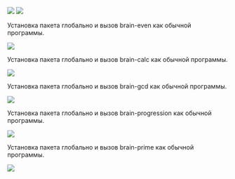 <a href="https://codeclimate.com/github/threetattoo/php-project-lvl1/maintainability"><img src="https://api.codeclimate.com/v1/badges/214f90456fc4797f14f5/maintainability" /></a>
<a href="https://travis-ci.org/threetattoo/php-project-lvl1"><img src="https://travis-ci.org/threetattoo/php-project-lvl1.svg?branch=master" /></a>
<p>Установка пакета глобально и вызов brain-even как обычной программы.</p>
<a href="https://asciinema.org/a/290474" target="_blank"><img src="https://asciinema.org/a/290474.svg" /></a>
<p>Установка пакета глобально и вызов brain-calc как обычной программы.</p>
<a href="https://asciinema.org/a/290784" target="_blank"><img src="https://asciinema.org/a/290784.svg" /></a>
<p>Установка пакета глобально и вызов brain-gcd как обычной программы.</p>
<a href="https://asciinema.org/a/291452" target="_blank"><img src="https://asciinema.org/a/291452.svg" /></a>
<p>Установка пакета глобально и вызов brain-progression как обычной программы.</p>
<a href="https://asciinema.org/a/291752" target="_blank"><img src="https://asciinema.org/a/291752.svg" /></a>
<p>Установка пакета глобально и вызов brain-prime как обычной программы.</p>
<a href="https://asciinema.org/a/291845" target="_blank"><img src="https://asciinema.org/a/291845.svg" /></a>